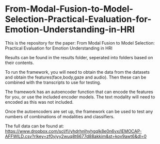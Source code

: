# From-Modal-Fusion-to-Model-Selection-Practical-Evaluation-for-Emotion-Understanding-in-HRI

This is the repository for the paper:
From Modal Fusion to Model Selection: Practical Evaluation for Emotion Understanding in HRI

Results can be found in the results folder, seperated into folders based on their contents.

To run the framework, you will need to obtain the data from the datasets and obtain the features(face,body,gaze and audio). Then these can be combined with the transcripts to use for testing. 

The framework has an autoencoder function that can encode the features for you, or use the included encoder models. The text modality will need to encoded as this was not included. 

Once the autoencoders are set up, the framework can be used to test any numbers of combinations of modalities and classifiers.

The full data can be found at: https://www.dropbox.com/scl/fi/yhdrhnlhyhgqlk8e0n6vx/IEMOCAP-AFFWILD.csv?rlkey=zf0yjyy2wuq8t6677d88akkim&st=kov9awt6&dl=0

